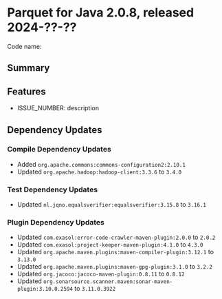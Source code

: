 # Parquet for Java 2.0.8, released 2024-??-??

Code name:

## Summary

## Features

* ISSUE_NUMBER: description

## Dependency Updates

### Compile Dependency Updates

* Added `org.apache.commons:commons-configuration2:2.10.1`
* Updated `org.apache.hadoop:hadoop-client:3.3.6` to `3.4.0`

### Test Dependency Updates

* Updated `nl.jqno.equalsverifier:equalsverifier:3.15.8` to `3.16.1`

### Plugin Dependency Updates

* Updated `com.exasol:error-code-crawler-maven-plugin:2.0.0` to `2.0.2`
* Updated `com.exasol:project-keeper-maven-plugin:4.1.0` to `4.3.0`
* Updated `org.apache.maven.plugins:maven-compiler-plugin:3.12.1` to `3.13.0`
* Updated `org.apache.maven.plugins:maven-gpg-plugin:3.1.0` to `3.2.2`
* Updated `org.jacoco:jacoco-maven-plugin:0.8.11` to `0.8.12`
* Updated `org.sonarsource.scanner.maven:sonar-maven-plugin:3.10.0.2594` to `3.11.0.3922`
